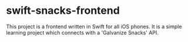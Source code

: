 # swift-snacks-frontend

This project is a frontend written in Swift for all iOS phones. It is a simple learning project which connects with a 'Galvanize Snacks' API. 
